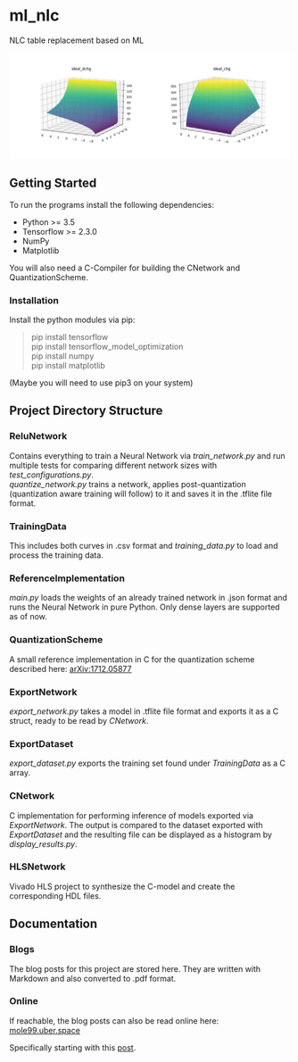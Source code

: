 # ml_nlc
NLC table replacement based on ML

![](img/Figure_1.png)

## Getting Started

To run the programs install the following dependencies:

- Python >= 3.5
- Tensorflow >= 2.3.0
- NumPy
- Matplotlib

You will also need a C-Compiler for building the CNetwork and QuantizationScheme.

### Installation

Install the python modules via pip:

> pip install tensorflow <br>
> pip install tensorflow\_model\_optimization <br>
> pip install numpy <br>
> pip install matplotlib <br>

(Maybe you will need to use pip3 on your system)

## Project Directory Structure

### ReluNetwork

Contains everything to train a Neural Network via *train\_network.py* and run multiple tests for comparing different network sizes with *test\_configurations.py*. <br> *quantize\_network.py* trains a network, applies post-quantization (quantization aware training will follow) to it and saves it in the .tflite file format.

### TrainingData

This includes both curves in .csv format and *training\_data.py* to load and process the training data.

### ReferenceImplementation

*main.py* loads the weights of an already trained network in .json format and runs the Neural Network in pure Python. Only dense layers are supported as of now.

### QuantizationScheme

A small reference implementation in C for the quantization scheme described here: [arXiv:1712.05877](https://arxiv.org/abs/1712.05877)

### ExportNetwork

*export_network.py* takes a model in .tflite file format and exports it as a C struct, ready to be read by *CNetwork*.

### ExportDataset

*export_dataset.py* exports the training set found under *TrainingData* as a C array.

### CNetwork

C implementation for performing inference of models exported via *ExportNetwork*. The output is compared to the dataset exported with *ExportDataset* and the resulting file can be displayed as a histogram by *display_results.py*.

### HLSNetwork

Vivado HLS project to synthesize the C-model and create the corresponding HDL files.

## Documentation

### Blogs

The blog posts for this project are stored here.
They are written with Markdown and also converted to .pdf format.

### Online

If reachable, the blog posts can also be read online here: [mole99.uber.space](https://mole99.uber.space/)

Specifically starting with this [post](https://mole99.uber.space/2020_08_03/entry.html).